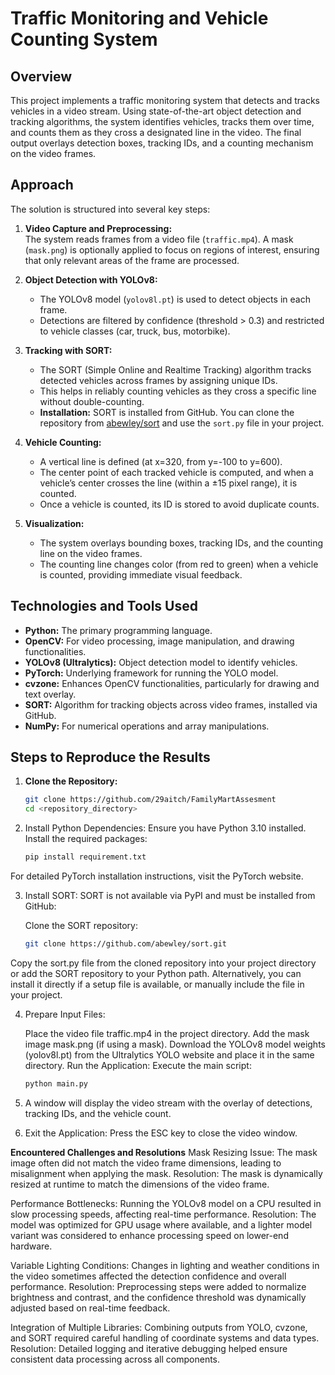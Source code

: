 # Traffic Monitoring and Vehicle Counting System

## Overview

This project implements a traffic monitoring system that detects and tracks vehicles in a video stream. Using state-of-the-art object detection and tracking algorithms, the system identifies vehicles, tracks them over time, and counts them as they cross a designated line in the video. The final output overlays detection boxes, tracking IDs, and a counting mechanism on the video frames.

## Approach

The solution is structured into several key steps:

1. **Video Capture and Preprocessing:**  
   The system reads frames from a video file (`traffic.mp4`). A mask (`mask.png`) is optionally applied to focus on regions of interest, ensuring that only relevant areas of the frame are processed.

2. **Object Detection with YOLOv8:**  
   - The YOLOv8 model (`yolov8l.pt`) is used to detect objects in each frame.
   - Detections are filtered by confidence (threshold > 0.3) and restricted to vehicle classes (car, truck, bus, motorbike).

3. **Tracking with SORT:**  
   - The SORT (Simple Online and Realtime Tracking) algorithm tracks detected vehicles across frames by assigning unique IDs.
   - This helps in reliably counting vehicles as they cross a specific line without double-counting.
   - **Installation:** SORT is installed from GitHub. You can clone the repository from [abewley/sort](https://github.com/abewley/sort) and use the `sort.py` file in your project.

4. **Vehicle Counting:**  
   - A vertical line is defined (at x=320, from y=-100 to y=600).
   - The center point of each tracked vehicle is computed, and when a vehicle’s center crosses the line (within a ±15 pixel range), it is counted.
   - Once a vehicle is counted, its ID is stored to avoid duplicate counts.

5. **Visualization:**  
   - The system overlays bounding boxes, tracking IDs, and the counting line on the video frames.
   - The counting line changes color (from red to green) when a vehicle is counted, providing immediate visual feedback.

## Technologies and Tools Used

- **Python:** The primary programming language.
- **OpenCV:** For video processing, image manipulation, and drawing functionalities.
- **YOLOv8 (Ultralytics):** Object detection model to identify vehicles.
- **PyTorch:** Underlying framework for running the YOLO model.
- **cvzone:** Enhances OpenCV functionalities, particularly for drawing and text overlay.
- **SORT:** Algorithm for tracking objects across video frames, installed via GitHub.
- **NumPy:** For numerical operations and array manipulations.

## Steps to Reproduce the Results

1. **Clone the Repository:**
   ```bash
   git clone https://github.com/29aitch/FamilyMartAssesment
   cd <repository_directory>
   
2. Install Python Dependencies: Ensure you have Python 3.10 installed. Install the required packages:

   ```bash
   pip install requirement.txt

For detailed PyTorch installation instructions, visit the PyTorch website.

3. Install SORT: SORT is not available via PyPI and must be installed from GitHub:

   Clone the SORT repository:
   ```bash
   git clone https://github.com/abewley/sort.git

Copy the sort.py file from the cloned repository into your project directory or add the SORT repository to your Python path.
   Alternatively, you can install it directly if a setup file is available, or manually include the file in your project.
   
4. Prepare Input Files:

   Place the video file traffic.mp4 in the project directory.
   Add the mask image mask.png (if using a mask).
   Download the YOLOv8 model weights (yolov8l.pt) from the Ultralytics YOLO website and place it in the same directory.
   Run the Application: Execute the main script:
   ```bash
   python main.py
   
5. A window will display the video stream with the overlay of detections, tracking IDs, and the vehicle count.

6. Exit the Application: Press the ESC key to close the video window.

**Encountered Challenges and Resolutions**
Mask Resizing Issue:
The mask image often did not match the video frame dimensions, leading to misalignment when applying the mask.
Resolution: The mask is dynamically resized at runtime to match the dimensions of the video frame.

Performance Bottlenecks:
Running the YOLOv8 model on a CPU resulted in slow processing speeds, affecting real-time performance.
Resolution: The model was optimized for GPU usage where available, and a lighter model variant was considered to enhance processing speed on lower-end hardware.

Variable Lighting Conditions:
Changes in lighting and weather conditions in the video sometimes affected the detection confidence and overall performance.
Resolution: Preprocessing steps were added to normalize brightness and contrast, and the confidence threshold was dynamically adjusted based on real-time feedback.

Integration of Multiple Libraries:
Combining outputs from YOLO, cvzone, and SORT required careful handling of coordinate systems and data types.
Resolution: Detailed logging and iterative debugging helped ensure consistent data processing across all components.

